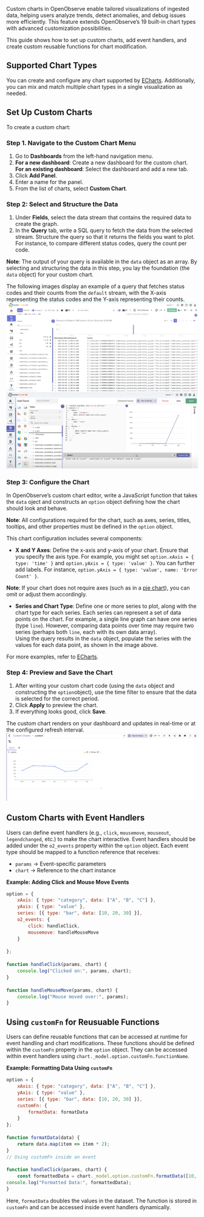 Custom charts in OpenObserve enable tailored visualizations of ingested data, helping users analyze trends, detect anomalies, and debug issues more efficiently. This feature extends OpenObserve’s 19 built-in chart types with advanced customization possibilities.

This guide shows how to set up custom charts, add event handlers, and create custom reusable functions for chart modification.

## Supported Chart Types

You can create and configure any chart supported by [ECharts](https://echarts.apache.org/examples/en/index.html). Additionally, you can mix and match multiple chart types in a single visualization as needed.

## Set Up Custom Charts

To create a custom chart:

### Step 1. Navigate to the Custom Chart Menu

1. Go to **Dashboards** from the left-hand navigation menu.
2. **For a new dashboard**: Create a new dashboard for the custom chart.<br>**For an existing dashboard**: Select the dashboard and add a new tab.
3. Click **Add Panel**.
4. Enter a name for the panel.
5. From the list of charts, select **Custom Chart**.

### Step 2: Select and Structure the Data

1. Under **Fields**, select the data stream that contains the required data to create the graph.
2. In the **Query** tab, write a SQL query to fetch the data from the selected stream. Structure the query so that it returns the fields you want to plot. For instance, to compare different status codes, query the count per code.

**Note**: The output of your query is available in the `data` object as an array. By selecting and structuring the data in this step, you lay the foundation (the `data` object) for your custom chart.

The following images display an example of a query that fetches status codes and their counts from the `default` stream, with the X-axis representing the status codes and the Y-axis representing their counts.
![data for custom chart](../../images/customchart-example-data.png)
![custom chart](../../images/customchart-paneledit.png)

### Step 3: Configure the Chart

In OpenObserve’s custom chart editor, write a JavaScript function that takes the `data` oject and constructs an `option` object defining how the chart should look and behave​.

**Note**: All configurations required for the chart, such as axes, series, titles, tooltips, and other properties must be defined in the `option` object.

This chart configuration includes several components:

- **X and Y Axes**: Define the x-axis and y-axis of your chart. Ensure that you specify the axis type. For example, you might set `option.xAxis = { type: 'time' }` and `option.yAxis = { type: 'value' }`. You can further add labels. For instance, `option.yAxis = { type: 'value', name: 'Error Count' }`.

**Note**: If your chart does not require axes (such as in a [pie chart](https://echarts.apache.org/examples/en/index.html#chart-type-bar)), you can omit or adjust them accordingly.

- **Series and Chart Type**: Define one or more series to plot, along with the chart type for each series. Each series can represent a set of data points on the chart. For example, a single line graph can have one series (type `line`). However, comparing data points over time may require two series (perhaps both `line`, each with its own data array).<br>
Using the query results in the `data` object, populate the series with the values for each data point, as shown in the image above.

For more examples, refer to [ECharts](https://echarts.apache.org/examples/en/index.html).

### Step 4: Preview and Save the Chart

1. After writing your custom chart code (using the `data` object and constructing the `option`object), use the time filter to ensure that the data is selected for the correct period.
2. Click **Apply** to preview the chart. 
3. If everything looks good, click **Save**.

The custom chart renders on your dashboard and updates in real-time or at the configured refresh interval.
![save manage custom chart](../../images/customchart-save-manage.png)

## Custom Charts with Event Handlers

Users can define event handlers (e.g., `click`, `mousemove`, `mouseout`, `legendchanged`, etc.) to make the chart interactive. Event handlers should be added under the `o2_events` property within the `option` object. Each event type should be mapped to a function reference that receives:

- `params` → Event-specific parameters
- `chart` → Reference to the chart instance

**Example: Adding Click and Mouse Move Events**

```javascript
option = {
    xAxis: { type: "category", data: ["A", "B", "C"] },
    yAxis: { type: "value" },
    series: [{ type: "bar", data: [10, 20, 30] }],
    o2_events: {
        click: handleClick,
        mousemove: handleMouseMove
    }

};

function handleClick(params, chart) {
    console.log("Clicked on:", params, chart);
}

function handleMouseMove(params, chart) {
    console.log("Mouse moved over:", params);
}
```

## Using `customFn` for Reusuable Functions

Users can define reusable functions that can be accessed at runtime for event handling and chart modifications. These functions should be defined within the `customFn` property in the `option` object. They can be accessed within event handlers using `chart._model.option.customFn.functionName`.

**Example: Formatting Data Using `customFn`**

``` javascript
option = {
    xAxis: { type: "category", data: ["A", "B", "C"] },
    yAxis: { type: "value" },
    series: [{ type: "bar", data: [10, 20, 30] }],
    customFn: {
        formatData: formatData
    }
};

function formatData(data) {
    return data.map(item => item * 2);
}
// Using customFn inside an event

function handleClick(params, chart) {
    const formattedData = chart._model.option.customFn.formatData([10, 20, 30]);
console.log("Formatted Data:", formattedData);
}
```
Here, `formatData` doubles the values in the dataset. The function is stored in `customFn` and can be accessed inside event handlers dynamically.

